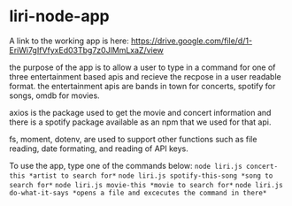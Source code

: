 # liri-node-app

A link to the working app is here: https://drive.google.com/file/d/1-EriWi7gIfVfyxEd03Tbg7z0JlMmLxaZ/view

the purpose of the app is to allow a user to type in a command for one of three entertainment based apis and recieve the recpose in a user readable format.
the entertainment apis are bands in town for concerts, spotify for songs, omdb for movies. 

axios is the package used to get the movie and concert information and there is a spotify package available as an npm that we used for that api.

fs, moment, dotenv, are used to support other functions such as file reading, date formating, and reading of API keys.

To use the app, type one of the commands below:
`node liri.js concert-this *artist to search for*`
`node liri.js spotify-this-song *song to search for*`
`node liri.js movie-this *movie to search for*`
`node liri.js do-what-it-says *opens a file and excecutes the command in there*`

